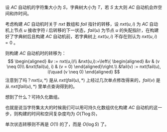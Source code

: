 设 $AC$ 自动机的字符集大小为 $S$，字典树大小为 $T$，若 $S$  太大则 $AC$ 自动机会炸空间和炸时间。

考虑构建 $AC$ 自动机时关于 $nxt$ 数组和 $fail$ 指针的转移，设 $nxt(u,i)$ 为 $AC$ 自动机上节点 $u$ 接收字符 $i$ 后转移的下一状态，$fail(u)$ 为节点 $u$ 的失配指针，在构建好了字典树后且构建 $AC$ 自动机前，若字典树上 $nxt(u,i)$ 不存在则认为 $nxt(u,i)=0$ 。

则构建 $AC$ 自动机时的转移为：
$$
\begin{aligned}
&v := nxt(u,i)\\
&nxt(u,i):=\left\{
	\begin{aligned}
	&v & (v \neq 0)\\
	&nxt(fail(u), i) & (v = 0)
	\end{aligned}\right.\\
&fail(v) := nxt(fail(u), i)\quad (v \neq 0)
\end{aligned}
$$
 注意到了吗？$nxt(u,*)$ 是从 $nxt(fail(u), *)$ 上经过几次单点修改得来的，$fail(v)$ 是从 $nxt(fail(u),*)$ 里单点查询得到的。

想到了什么？可持久化数组。

也就是说当字符集太大的时候我们可以用可持久化数组优化构建 $AC$ 自动机的这一步，则构建的时间和空间复杂度均为 $O(T\log S)$，

单次状态转移则不再是 $O(1)$ 的了，而是 $O(\log S)$ 了。 

